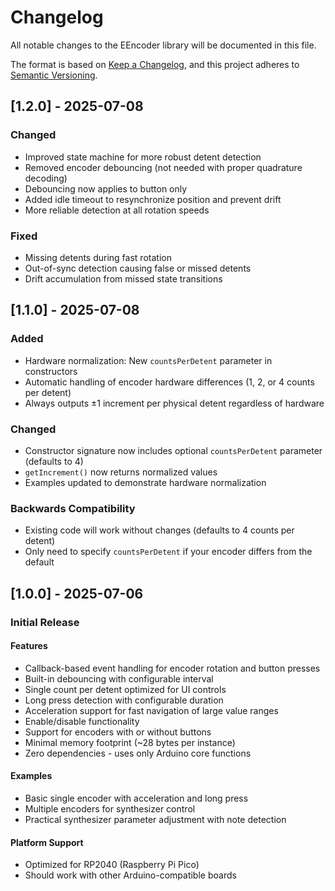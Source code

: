 # Changelog

All notable changes to the EEncoder library will be documented in this file.

The format is based on [Keep a Changelog](https://keepachangelog.com/en/1.0.0/),
and this project adheres to [Semantic Versioning](https://semver.org/spec/v2.0.0.html).

## [1.2.0] - 2025-07-08

### Changed
- Improved state machine for more robust detent detection
- Removed encoder debouncing (not needed with proper quadrature decoding)
- Debouncing now applies to button only
- Added idle timeout to resynchronize position and prevent drift
- More reliable detection at all rotation speeds

### Fixed
- Missing detents during fast rotation
- Out-of-sync detection causing false or missed detents
- Drift accumulation from missed state transitions

## [1.1.0] - 2025-07-08

### Added
- Hardware normalization: New `countsPerDetent` parameter in constructors
- Automatic handling of encoder hardware differences (1, 2, or 4 counts per detent)
- Always outputs ±1 increment per physical detent regardless of hardware

### Changed
- Constructor signature now includes optional `countsPerDetent` parameter (defaults to 4)
- `getIncrement()` now returns normalized values
- Examples updated to demonstrate hardware normalization

### Backwards Compatibility
- Existing code will work without changes (defaults to 4 counts per detent)
- Only need to specify `countsPerDetent` if your encoder differs from the default

## [1.0.0] - 2025-07-06

### Initial Release

#### Features
- Callback-based event handling for encoder rotation and button presses
- Built-in debouncing with configurable interval
- Single count per detent optimized for UI controls
- Long press detection with configurable duration
- Acceleration support for fast navigation of large value ranges
- Enable/disable functionality
- Support for encoders with or without buttons
- Minimal memory footprint (~28 bytes per instance)
- Zero dependencies - uses only Arduino core functions

#### Examples
- Basic single encoder with acceleration and long press
- Multiple encoders for synthesizer control
- Practical synthesizer parameter adjustment with note detection

#### Platform Support
- Optimized for RP2040 (Raspberry Pi Pico)
- Should work with other Arduino-compatible boards